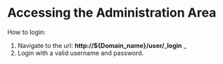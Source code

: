# Accessing the Administration Area

How to login:&#x20;

1. Navigate to the url: **http://${Domain\_name}/user/**_**login** _&#x20;
2. Login with a valid username and password.
